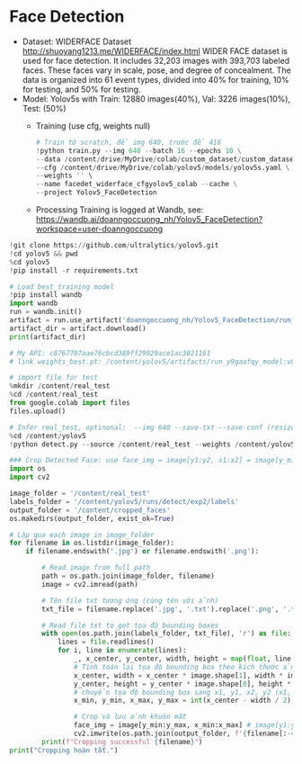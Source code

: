 # Face Detection

- Dataset:  WIDERFACE Dataset   http://shuoyang1213.me/WIDERFACE/index.html
WIDER FACE dataset is used for face detection. It includes 32,203 images with 393,703 labeled faces. These faces vary in scale, pose, and degree of concealment. The data is organized into 61 event types, divided into 40% for training, 10% for testing, and 50% for testing.
- Model: Yolov5s with Train: 12880 images(40%), Val: 3226 images(10%), Test: (50%)
    - Training (use cfg, weights null)
        ```python
        # Train từ scratch, để img 640, trước để 416
        !python train.py --img 640 --batch 16 --epochs 10 \
        --data /content/drive/MyDrive/colab/custom_dataset/custom_dataset.yaml \
        --cfg /content/drive/MyDrive/colab/yolov5/models/yolov5s.yaml \
        --weights '' \
        --name facedet_widerface_cfgyolov5_colab --cache \
        --project Yolov5_FaceDetection

        ```

    - Processing Training is logged at Wandb, see: https://wandb.ai/doanngoccuong_nh/Yolov5_FaceDetection?workspace=user-doanngoccuong

```python
!git clone https://github.com/ultralytics/yolov5.git
!cd yolov5 && pwd
%cd yolov5
!pip install -r requirements.txt
```

```python
# Load best_training model
!pip install wandb
import wandb
run = wandb.init()
artifact = run.use_artifact('doanngoccuong_nh/Yolov5_FaceDetection/run_y9gaafqy_model:v0', type='model')
artifact_dir = artifact.download()
print(artifact_dir)

# My API: c8767797aae76cbcd389ff29929ace1ac3021161
# link weights_best.pt: /content/yolov5/artifacts/run_y9gaafqy_model:v0/best.pt
```

```python
# import file for test
%mkdir /content/real_test
%cd /content/real_test
from google.colab import files
files.upload()
```

```python
# Infer real_test, optinonal:  --img 640 --save-txt --save-conf (resize, save txt, save confident)
%cd /content/yolov5
!python detect.py --source /content/real_test --weights /content/yolov5/artifacts/run_y9gaafqy_model:v0/best.pt  --save-txt --save-conf

```

```python
### Crop Detected Face: use face_img = image[y1:y2, x1:x2] = image[y_min:y_max, x_min:x_max]
import os
import cv2

image_folder = '/content/real_test'
labels_folder = '/content/yolov5/runs/detect/exp2/labels'
output_folder = '/content/cropped_faces'
os.makedirs(output_folder, exist_ok=True)

# Lặp qua each image in image_folder
for filename in os.listdir(image_folder):
    if filename.endswith('.jpg') or filename.endswith('.png'):

        # Read image from full path
        path = os.path.join(image_folder, filename)
        image = cv2.imread(path)

        # Tên file txt tương ứng (cùng tên với ảnh)
        txt_file = filename.replace('.jpg', '.txt').replace('.png', '.txt')

        # Read file txt to get tọa độ bounding boxes
        with open(os.path.join(labels_folder, txt_file), 'r') as file:
            lines = file.readlines()
            for i, line in enumerate(lines):
                _, x_center, y_center, width, height = map(float, line.split()[:5])
                # Tình toán lại tọa độ bounding box theo kích thước ảnh gốc (unnormalize)
                x_center, width = x_center * image.shape[1], width * image.shape[1]
                y_center, height = y_center * image.shape[0], height * image.shape[0]
                # chuyển tọa độ bounding box sang x1, y1, x2, y2 (x1, y1 là góc trên bên trái, x2, y2 là góc dưới bên phải) or x_min, y_min, x_max, y_max
                x_min, y_min, x_max, y_max = int(x_center - width / 2), int(y_center - height / 2), int(x_center + width / 2), int(y_center + height / 2)

                # Crop và lưu ảnh khuôn mặt
                face_img = image[y_min:y_max, x_min:x_max] # image[y1:y2, x1:x2]
                cv2.imwrite(os.path.join(output_folder, f'{filename[:-4]}_face_{i}.jpg'), face_img)
        print(f"Cropping successful {filename}")
print("Cropping hoàn tất.")



```